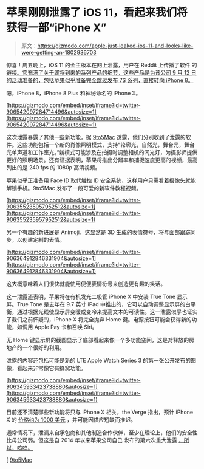 # 苹果刚刚泄露了 iOS 11，看起来我们将获得一部“iPhone X”

> 原文：<https://gizmodo.com/apple-just-leaked-ios-11-and-looks-like-were-getting-an-1802936703>

惊喜！周五晚上，iOS 11 的金主版本在网上泄露，用户在 Reddit 上传播了软件 的 [链接。它充满了关于即将到来的系列产品的细节，这些产品是为该公司 9 月 12 日的活动准备的，包括苹果似乎准备完全跳过发布 7S 系列，直接转向 iPhone 8。](https://www.reddit.com/user/frenchfriedcat)



嗯，iPhone 8，iPhone 8 Plus 和神秘命名的 iPhone X。

 [https://gizmodo.com/embed/inset/iframe?id=twitter-906542097284714496&autosize=1](https://gizmodo.com/embed/inset/iframe?id=twitter-906542097284714496&autosize=1) 

这次泄露暴露了其他一些新功能，据 [9to5Mac](https://9to5mac.com/2017/09/08/ios-11-gm-d22-iphone-8-details/) 透露，他们分别收到了泄露的软件。这些功能包括一个新的肖像照明模式，支持“轮廓光，自然光，舞台光，舞台光单声道和工作室光。”新模式可能涉及在拍摄时调整相机的闪光灯，为摄影师提供更好的照明场景。还有证据表明，苹果将推出分辨率和捕捉速度更高的视频，最高列出的是 240 fps 的 1080p 高清视频。

苹果似乎正准备用 Face ID 取代触控 ID 安全系统，这样用户只需看着摄像头就能解锁手机。9to5Mac 发布了一段可爱的新软件教程视频。

 [https://gizmodo.com/embed/inset/iframe?id=twitter-906355235957952512&autosize=1](https://gizmodo.com/embed/inset/iframe?id=twitter-906355235957952512&autosize=1) 

另一个有趣的新进展是 Animoji，这显然是 3D 生成的表情符号，将与面部跟踪同步，以创建定制的表情。

 [https://gizmodo.com/embed/inset/iframe?id=twitter-906364912846331904&autosize=1](https://gizmodo.com/embed/inset/iframe?id=twitter-906364912846331904&autosize=1) 

这大概意味着人们很快就能使用便便表情符号来创造更有趣的笑话。

这一泄露还表明，苹果将在有机发光二极管 iPhone X 中安装 True Tone 显示屏。True Tone 是去年在 9.7 英寸 iPad 中推出的，它可以自动调整显示屏的白平衡，通过根据光线使显示屏变暖或变冷来提高文本的可读性。这一泄露似乎也证实了我们之前怀疑的，iPhone X 将完全抛弃 Home 键。电源按钮可能会获得新的功能，如调用 Apple Pay 卡和召唤 Siri。

无 Home 键显示屏的截图显示了底部看起来像一个多功能空间，这是对释放的房地产的一个很好的利用。

泄露的内容还包括可能是新的 LTE Apple Watch Series 3 的第一张公开发布的图像，看起来非常像它有蜂窝功能。

 [https://gizmodo.com/embed/inset/iframe?id=twitter-906345933423738880&autosize=1](https://gizmodo.com/embed/inset/iframe?id=twitter-906345933423738880&autosize=1) 

目前还不清楚哪些新功能将只与 iPhone X 相关，the Verge 指出，预计 iPhone X 的 [价格约为 1000 美元](https://www.theverge.com/2017/9/9/16280688/apple-iphone-x-rumor) ，并可能因供应短缺而推迟。

通常情况下，泄漏来自承包商和其他制造合作伙伴，至少在理论上，他们的安全性比母公司弱。但这是自 2014 年以来苹果公司自己 发布的第六次重大泄露 [，所以，呜呜。](https://medium.com/@JackGMarch/apple-has-now-been-the-source-for-six-apple-product-leaks-since-2014-d85cce294d9d)

[ [9to5Mac](https://9to5mac.com/2017/09/08/ios-11-gm-d22-iphone-8-details/)